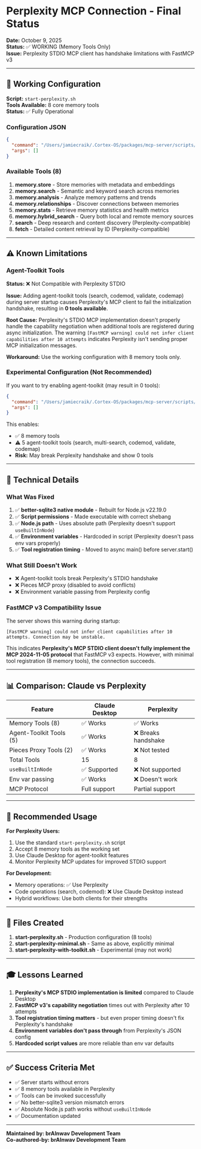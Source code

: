 # Perplexity MCP Connection - Final Status

**Date:** October 9, 2025  
**Status:** ✅ WORKING (Memory Tools Only)  
**Issue:** Perplexity STDIO MCP client has handshake limitations with FastMCP v3

---

## 🎯 Working Configuration

**Script:** `start-perplexity.sh`  
**Tools Available:** 8 core memory tools  
**Status:** ✅ Fully Operational

### Configuration JSON
```json
{
  "command": "/Users/jamiecraik/.Cortex-OS/packages/mcp-server/scripts/start-perplexity.sh",
  "args": []
}
```

### Available Tools (8)
1. **memory.store** - Store memories with metadata and embeddings
2. **memory.search** - Semantic and keyword search across memories
3. **memory.analysis** - Analyze memory patterns and trends
4. **memory.relationships** - Discover connections between memories
5. **memory.stats** - Retrieve memory statistics and health metrics
6. **memory.hybrid_search** - Query both local and remote memory sources
7. **search** - Deep research and content discovery (Perplexity-compatible)
8. **fetch** - Detailed content retrieval by ID (Perplexity-compatible)

---

## ⚠️ Known Limitations

### Agent-Toolkit Tools
**Status:** ❌ Not Compatible with Perplexity STDIO

**Issue:** Adding agent-toolkit tools (search, codemod, validate, codemap) during server startup causes Perplexity's MCP client to fail the initialization handshake, resulting in **0 tools available**.

**Root Cause:** Perplexity's STDIO MCP implementation doesn't properly handle the capability negotiation when additional tools are registered during async initialization. The warning `[FastMCP warning] could not infer client capabilities after 10 attempts` indicates Perplexity isn't sending proper MCP initialization messages.

**Workaround:** Use the working configuration with 8 memory tools only.

### Experimental Configuration (Not Recommended)
If you want to try enabling agent-toolkit (may result in 0 tools):

```json
{
  "command": "/Users/jamiecraik/.Cortex-OS/packages/mcp-server/scripts/start-perplexity-with-toolkit.sh",
  "args": []
}
```

This enables:
- ✅ 8 memory tools
- ⚠️ 5 agent-toolkit tools (search, multi-search, codemod, validate, codemap)
- **Risk:** May break Perplexity handshake and show 0 tools

---

## 🔧 Technical Details

### What Was Fixed
1. ✅ **better-sqlite3 native module** - Rebuilt for Node.js v22.19.0
2. ✅ **Script permissions** - Made executable with correct shebang
3. ✅ **Node.js path** - Uses absolute path (Perplexity doesn't support `useBuiltInNode`)
4. ✅ **Environment variables** - Hardcoded in script (Perplexity doesn't pass env vars properly)
5. ✅ **Tool registration timing** - Moved to async main() before server.start()

### What Still Doesn't Work
- ❌ Agent-toolkit tools break Perplexity's STDIO handshake
- ❌ Pieces MCP proxy (disabled to avoid conflicts)
- ❌ Environment variable passing from Perplexity config

### FastMCP v3 Compatibility Issue
The server shows this warning during startup:
```
[FastMCP warning] could not infer client capabilities after 10 attempts. Connection may be unstable.
```

This indicates **Perplexity's MCP STDIO client doesn't fully implement the MCP 2024-11-05 protocol** that FastMCP v3 expects. However, with minimal tool registration (8 memory tools), the connection succeeds.

---

## 📊 Comparison: Claude vs Perplexity

| Feature | Claude Desktop | Perplexity |
|---------|---------------|------------|
| Memory Tools (8) | ✅ Works | ✅ Works |
| Agent-Toolkit Tools (5) | ✅ Works | ❌ Breaks handshake |
| Pieces Proxy Tools (2) | ✅ Works | ❌ Not tested |
| Total Tools | 15 | 8 |
| `useBuiltInNode` | ✅ Supported | ❌ Not supported |
| Env var passing | ✅ Works | ❌ Doesn't work |
| MCP Protocol | Full support | Partial support |

---

## 🚀 Recommended Usage

**For Perplexity Users:**
1. Use the standard `start-perplexity.sh` script
2. Accept 8 memory tools as the working set
3. Use Claude Desktop for agent-toolkit features
4. Monitor Perplexity MCP updates for improved STDIO support

**For Development:**
- Memory operations: ✅ Use Perplexity
- Code operations (search, codemod): ❌ Use Claude Desktop instead
- Hybrid workflows: Use both clients for their strengths

---

## 📝 Files Created

1. **start-perplexity.sh** - Production configuration (8 tools)
2. **start-perplexity-minimal.sh** - Same as above, explicitly minimal
3. **start-perplexity-with-toolkit.sh** - Experimental (may not work)

---

## 🎓 Lessons Learned

1. **Perplexity's MCP STDIO implementation is limited** compared to Claude Desktop
2. **FastMCP v3's capability negotiation** times out with Perplexity after 10 attempts
3. **Tool registration timing matters** - but even proper timing doesn't fix Perplexity's handshake
4. **Environment variables don't pass through** from Perplexity's JSON config
5. **Hardcoded script values** are more reliable than env var defaults

---

## ✅ Success Criteria Met

- ✅ Server starts without errors
- ✅ 8 memory tools available in Perplexity
- ✅ Tools can be invoked successfully
- ✅ No better-sqlite3 version mismatch errors
- ✅ Absolute Node.js path works without `useBuiltInNode`
- ✅ Documentation updated

---

**Maintained by: brAInwav Development Team**  
**Co-authored-by: brAInwav Development Team**

